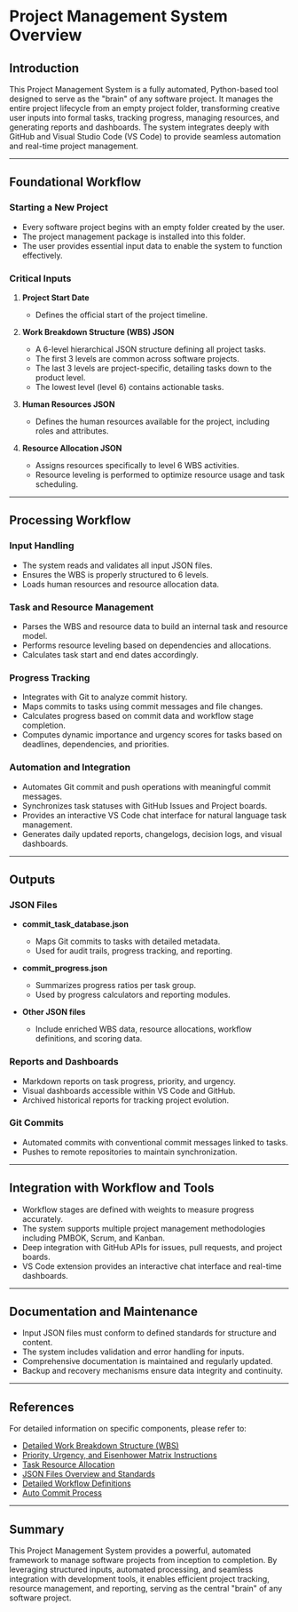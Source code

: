 # Project Management System Overview

## Introduction

This Project Management System is a fully automated, Python-based tool designed to serve as the "brain" of any software project. It manages the entire project lifecycle from an empty project folder, transforming creative user inputs into formal tasks, tracking progress, managing resources, and generating reports and dashboards. The system integrates deeply with GitHub and Visual Studio Code (VS Code) to provide seamless automation and real-time project management.

---

## Foundational Workflow

### Starting a New Project

- Every software project begins with an empty folder created by the user.
- The project management package is installed into this folder.
- The user provides essential input data to enable the system to function effectively.

### Critical Inputs

1. **Project Start Date**
   - Defines the official start of the project timeline.

2. **Work Breakdown Structure (WBS) JSON**
   - A 6-level hierarchical JSON structure defining all project tasks.
   - The first 3 levels are common across software projects.
   - The last 3 levels are project-specific, detailing tasks down to the product level.
   - The lowest level (level 6) contains actionable tasks.

3. **Human Resources JSON**
   - Defines the human resources available for the project, including roles and attributes.

4. **Resource Allocation JSON**
   - Assigns resources specifically to level 6 WBS activities.
   - Resource leveling is performed to optimize resource usage and task scheduling.

---

## Processing Workflow

### Input Handling

- The system reads and validates all input JSON files.
- Ensures the WBS is properly structured to 6 levels.
- Loads human resources and resource allocation data.

### Task and Resource Management

- Parses the WBS and resource data to build an internal task and resource model.
- Performs resource leveling based on dependencies and allocations.
- Calculates task start and end dates accordingly.

### Progress Tracking

- Integrates with Git to analyze commit history.
- Maps commits to tasks using commit messages and file changes.
- Calculates progress based on commit data and workflow stage completion.
- Computes dynamic importance and urgency scores for tasks based on deadlines, dependencies, and priorities.

### Automation and Integration

- Automates Git commit and push operations with meaningful commit messages.
- Synchronizes task statuses with GitHub Issues and Project boards.
- Provides an interactive VS Code chat interface for natural language task management.
- Generates daily updated reports, changelogs, decision logs, and visual dashboards.

---

## Outputs

### JSON Files

- **commit_task_database.json**
  - Maps Git commits to tasks with detailed metadata.
  - Used for audit trails, progress tracking, and reporting.

- **commit_progress.json**
  - Summarizes progress ratios per task group.
  - Used by progress calculators and reporting modules.

- **Other JSON files**
  - Include enriched WBS data, resource allocations, workflow definitions, and scoring data.

### Reports and Dashboards

- Markdown reports on task progress, priority, and urgency.
- Visual dashboards accessible within VS Code and GitHub.
- Archived historical reports for tracking project evolution.

### Git Commits

- Automated commits with conventional commit messages linked to tasks.
- Pushes to remote repositories to maintain synchronization.

---

## Integration with Workflow and Tools

- Workflow stages are defined with weights to measure progress accurately.
- The system supports multiple project management methodologies including PMBOK, Scrum, and Kanban.
- Deep integration with GitHub APIs for issues, pull requests, and project boards.
- VS Code extension provides an interactive chat interface and real-time dashboards.

---

## Documentation and Maintenance

- Input JSON files must conform to defined standards for structure and content.
- The system includes validation and error handling for inputs.
- Comprehensive documentation is maintained and regularly updated.
- Backup and recovery mechanisms ensure data integrity and continuity.

---

## References

For detailed information on specific components, please refer to:

- [Detailed Work Breakdown Structure (WBS)](project_management/detailed_wbs.md)
- [Priority, Urgency, and Eisenhower Matrix Instructions](project_management/importance_urgency_priority_instructions.md)
- [Task Resource Allocation](project_management/task_resource_allocation.md)
- [JSON Files Overview and Standards](json_standards/json_files_overview.md)
- [Detailed Workflow Definitions](json_standards/workflow_definition_detailed.md)
- [Auto Commit Process](docs/json_standards/auto_commit_process.md)

---

## Summary

This Project Management System provides a powerful, automated framework to manage software projects from inception to completion. By leveraging structured inputs, automated processing, and seamless integration with development tools, it enables efficient project tracking, resource management, and reporting, serving as the central "brain" of any software project.
